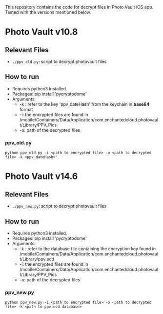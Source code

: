 This repository contains the code for decrypt files in Photo Vault iOS app. Tested with the versions mentioned below.

# Photo Vault v10.8

## Relevant Files
- `./ppv_old.py`: script to decrypt photovault files

## How to run

* Requires python3 installed.
* Packages: pip install 'pycryptodome'
* Arguments:
    * -k : refer to the key 'ppv_dateHash' from the keychain in **base64** format
    * -i: the encrypted files are found in /mobile/Containers/Data/Application/com.enchantedcloud.photovault/Library/PPV_Pics
    * -o: path of the decrypted files

### ppv_old.py
```
python ppv_old.py -i <path to encrypted file> -o <path to decrypted file> -k <ppv_dateHash>'
```
# Photo Vault v14.6

## Relevant Files
- `./ppv_new.py`: script to decrypt photovault files

## How to run

* Requires python3 installed.
* Packages: pip install 'pycryptodome'
* Arguments:
    * -k : refer to the database file containing the encryption key found in /mobile/Containers/Data/Application/com.enchantedcloud.photovault/Library/ppv.ecd
    * -i: the encrypted files are found in /mobile/Containers/Data/Application/com.enchantedcloud.photovault/Library/PPV_Pics
    * -o: path of the decrypted files

### ppv_new.py
```
python ppv_new.py -i <path to encrypted file> -o <path to decrypted file> -k <path to ppv.ecd database>
```